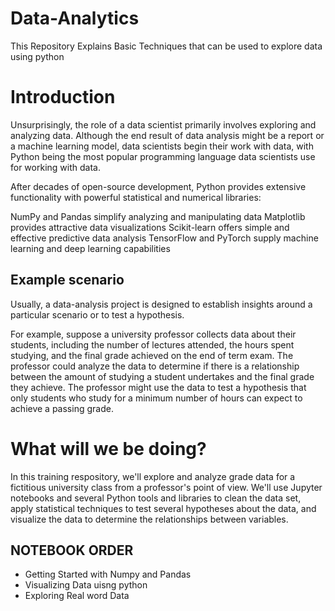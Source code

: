 # Data-Analytics
This Repository Explains Basic Techniques that can be used to explore data using python

# Introduction

Unsurprisingly, the role of a data scientist primarily involves exploring and analyzing data. Although the end result of data analysis might be a report or a machine learning model, data scientists begin their work with data, with Python being the most popular programming language data scientists use for working with data.

After decades of open-source development, Python provides extensive functionality with powerful statistical and numerical libraries:

NumPy and Pandas simplify analyzing and manipulating data
Matplotlib provides attractive data visualizations
Scikit-learn offers simple and effective predictive data analysis
TensorFlow and PyTorch supply machine learning and deep learning capabilities


## Example scenario
Usually, a data-analysis project is designed to establish insights around a particular scenario or to test a hypothesis.

For example, suppose a university professor collects data about their students, including the number of lectures attended, the hours spent studying, and the final grade achieved on the end of term exam. The professor could analyze the data to determine if there is a relationship between the amount of studying a student undertakes and the final grade they achieve. The professor might use the data to test a hypothesis that only students who study for a minimum number of hours can expect to achieve a passing grade.

# What will we be doing?
In this training respository, we'll explore and analyze grade data for a fictitious university class from a professor's point of view. We'll use Jupyter notebooks and several Python tools and libraries to clean the data set, apply statistical techniques to test several hypotheses about the data, and visualize the data to determine the relationships between variables.

## NOTEBOOK ORDER
* Getting Started with Numpy and Pandas
* Visualizing Data uisng python
* Exploring Real word Data 

